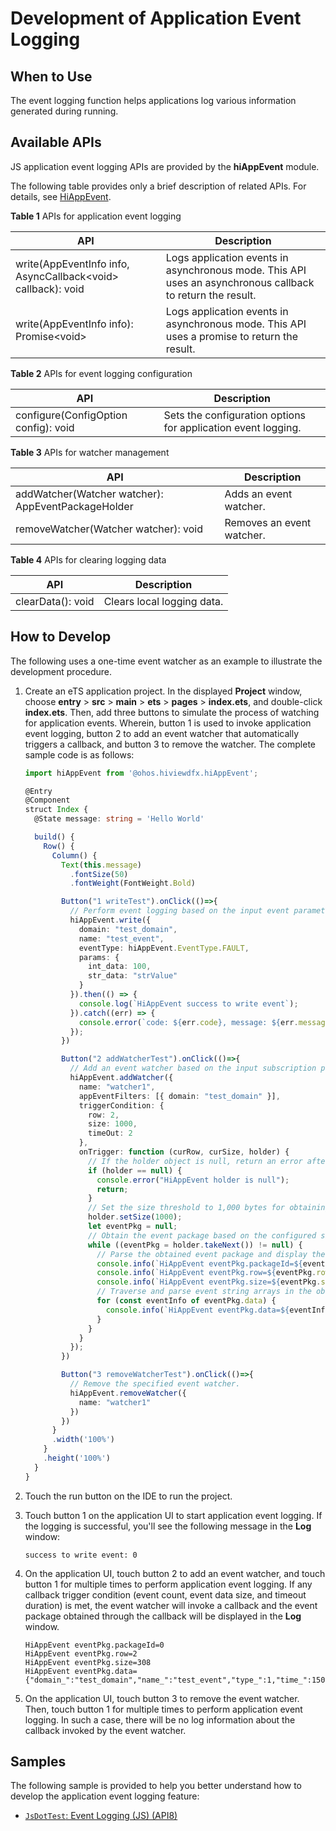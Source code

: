 # Development of Application Event Logging

## When to Use

The event logging function helps applications log various information generated during running.

## Available APIs

JS application event logging APIs are provided by the **hiAppEvent** module.

The following table provides only a brief description of related APIs. For details, see [HiAppEvent](../reference/apis/js-apis-hiviewdfx-hiappevent.md).

**Table 1** APIs for application event logging

| API                                                      | Description                                                |
| ------------------------------------------------------------ | ---------------------------------------------------- |
| write(AppEventInfo info, AsyncCallback\<void> callback): void | Logs application events in asynchronous mode. This API uses an asynchronous callback to return the result.|
| write(AppEventInfo info): Promise\<void>                     | Logs application events in asynchronous mode. This API uses a promise to return the result. |

**Table 2** APIs for event logging configuration 

| API                              | Description                                                |
| ------------------------------------ | ---------------------------------------------------- |
| configure(ConfigOption config): void | Sets the configuration options for application event logging.|

**Table 3** APIs for watcher management

| API                                            | Description                |
| -------------------------------------------------- | -------------------- |
| addWatcher(Watcher watcher): AppEventPackageHolder | Adds an event watcher.|
| removeWatcher(Watcher watcher): void               | Removes an event watcher.|

**Table 4** APIs for clearing logging data

| API           | Description                |
| ----------------- | -------------------- |
| clearData(): void | Clears local logging data.|

## How to Develop

The following uses a one-time event watcher as an example to illustrate the development procedure.

1. Create an eTS application project. In the displayed **Project** window, choose **entry** > **src** > **main** > **ets** > **pages** > **index.ets**, and double-click **index.ets**. Then, add three buttons to simulate the process of watching for application events. Wherein, button 1 is used to invoke application event logging, button 2 to add an event watcher that automatically triggers a callback, and button 3 to remove the watcher. The complete sample code is as follows:

   ```ts
   import hiAppEvent from '@ohos.hiviewdfx.hiAppEvent';
   
   @Entry
   @Component
   struct Index {
     @State message: string = 'Hello World'
   
     build() {
       Row() {
         Column() {
           Text(this.message)
             .fontSize(50)
             .fontWeight(FontWeight.Bold)
   
           Button("1 writeTest").onClick(()=>{
             // Perform event logging based on the input event parameters.
             hiAppEvent.write({
               domain: "test_domain",
               name: "test_event",
               eventType: hiAppEvent.EventType.FAULT,
               params: {
                 int_data: 100,
                 str_data: "strValue"
               }
             }).then(() => {
               console.log(`HiAppEvent success to write event`);
             }).catch((err) => {
               console.error(`code: ${err.code}, message: ${err.message}`);
             });
           })
   
           Button("2 addWatcherTest").onClick(()=>{
             // Add an event watcher based on the input subscription parameters.
             hiAppEvent.addWatcher({
               name: "watcher1",
               appEventFilters: [{ domain: "test_domain" }],
               triggerCondition: {
                 row: 2,
                 size: 1000,
                 timeOut: 2
               },
               onTrigger: function (curRow, curSize, holder) {
                 // If the holder object is null, return an error after recording it in the log.
                 if (holder == null) {
                   console.error("HiAppEvent holder is null");
                   return;
                 }
                 // Set the size threshold to 1,000 bytes for obtaining an event package.
                 holder.setSize(1000);
                 let eventPkg = null;
                 // Obtain the event package based on the configured size threshold. If returned event package is null, all event data has been obtained.
                 while ((eventPkg = holder.takeNext()) != null) {
                   // Parse the obtained event package and display the result on the Log page.
                   console.info(`HiAppEvent eventPkg.packageId=${eventPkg.packageId}`);
                   console.info(`HiAppEvent eventPkg.row=${eventPkg.row}`);
                   console.info(`HiAppEvent eventPkg.size=${eventPkg.size}`);
                   // Traverse and parse event string arrays in the obtained event package.
                   for (const eventInfo of eventPkg.data) {
                     console.info(`HiAppEvent eventPkg.data=${eventInfo}`);
                   }
                 }
               }
             });
           })
   
           Button("3 removeWatcherTest").onClick(()=>{
             // Remove the specified event watcher.
             hiAppEvent.removeWatcher({
               name: "watcher1"
             })
           })
         }
         .width('100%')
       }
       .height('100%')
     }
   }
   ```

2. Touch the run button on the IDE to run the project.

3. Touch button 1 on the application UI to start application event logging. If the logging is successful, you'll see the following message in the **Log** window:

   ```
   success to write event: 0
   ```

4. On the application UI, touch button 2 to add an event watcher, and touch button 1 for multiple times to perform application event logging. If any callback trigger condition (event count, event data size, and timeout duration) is met, the event watcher will invoke a callback and the event package obtained through the callback will be displayed in the **Log** window.

   ```
   HiAppEvent eventPkg.packageId=0
   HiAppEvent eventPkg.row=2
   HiAppEvent eventPkg.size=308
   HiAppEvent eventPkg.data={"domain_":"test_domain","name_":"test_event","type_":1,"time_":1502096107556,"tz_":"+0000","pid_":4204,"tid_":4223,"int_data":100,"str_data":"strValue"}
   ```

5. On the application UI, touch button 3 to remove the event watcher. Then, touch button 1 for multiple times to perform application event logging. In such a case, there will be no log information about the callback invoked by the event watcher.

## Samples

The following sample is provided to help you better understand how to develop the application event logging feature:

- [`JsDotTest`: Event Logging (JS) (API8)](https://gitee.com/openharmony/applications_app_samples/tree/master/DFX/JsDotTest)
